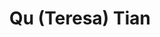 ---
title: "Qu (Teresa) Tian"
presenter_id: qu_tian
layout: member_all_presentations
permalink: /member_full_publications/:presenter_id/
---